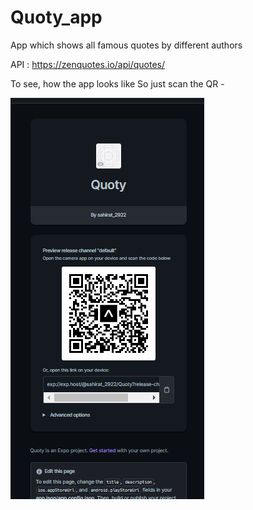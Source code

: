 # Quoty_app
App which shows all famous quotes by different authors

API : https://zenquotes.io/api/quotes/

To see, how the app looks like So just scan the QR - 

<img src="app.png"/>
